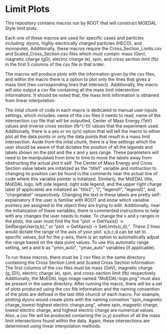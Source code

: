 # Limit Plots

This repository contains macros run by ROOT that will construct MOEDAL Style limit plots.

Each one of these macros are used for specific cases and particles including: dyons, highly electrically charged particles (HECO), and monopoles. Additionally, these macros require the Cross_Section_Limits.csv and Scaled_Cross_Section.csv files which must contain: mass (Gev), magnetic charge (gD), electric charge (e), spin, and cross section limit (fb) in the first 5 columns of the csv file in that order. 

The macros will produce plots with the information given by the csv files, and within the macro there is a option to plot only the lines that gives a mass limit (two corrosponding lines that intersect). Additionally, the macro will also output a csv file containing all the mass limit intersection informations. It should be noted that, the mass limit information is obtained from linear interpolation. 

The inital chunk of code in each macro is dedicated to manual user inputs settings, which includes: name of the csv files it needs to read, name of the intersection csv file that will be outputted, Center of Mass Energy (TeV) values and inverse cross section (fb^{-1}) values that the experiment used. Additionally, there is a yes or no (y/n) option that will tell the macro to either plot all the data points or only the data points that result in a mass limit intersection. Aside from the inital chunk, there is a few settings which the user should be aware of that dictates the position of all the legends and labels shown on the plot and the x and y axis range. These parameters will need to be manipulated from time to time to move the labels away from obstructing the actual plot it self. The Center of Mass Energy and Cross Section value labels are initalized as the "title1" variable and instruction to changing its position can be found in the comments near the actual line of code where this variable pointer is initalized. Similarly, the MoEDAL title, MoEDAL logo, left side legend, right side legend, and the upper right charge label (if applicable) are initalized as "title2", "l", "legend1", "legend2", and "chargelabel" respectively. Changing the text in these labels are pretty self-explainatory if the user is familiar with ROOT and know which variable pointers are assigned to the object they are trying to edit. Additionally, near the initialization of these variables, there is commented instructions to help with any changes the user needs to make. To change the x and y ranges in the plots, the user must find the line "plot -> GetYaxis() -> SetRangeUser(a,b);" or "plot -> GetXaxis() -> SetLimits(c,d);". These 2 lines would dictate the range of the axis of your plot. a,b,c,d can be set to specific values, but for the y-axis, there is an option to automatically adjust the range based on the data point values. To use this automatic range setting, set a and b as "ymin_auto", "ymax_auto" variables (if applicable). 

To run these macros, there must be 2 csv files in the same directory containing the Cross Section Limit and Scaled Cross Section information. The first columns of the csv files must be mass (GeV), magnetic charge (g_{D}), electric charge (e), spin, and cross-section limit (fb) respectively. Additionally, the MoEDAL logo image named "MoEDAL-logo.png" must also be present in the same directory. After running the macro, there will be a set of plots produced using the csv file information and the naming convention of the plots are defined in the last little chunck of each macro. For example, plotting dyons would create plots with the naming convetion "spin_magnetic charge_lowest-highest electric charge.png", where spin, magnetic charge, lowest electric charge, and highest electric charge are numerical values. Also, a csv file will be produced containing the (x,y) position of all the mass limit intersections found within the data. Again, these intersections are determined using linear interpolation methods.
